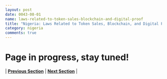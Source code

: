 ```yaml
---
layout: post
date: 0043-08-01
name: laws-related-to-token-sales-blockchain-and-digital-proof
title: "Nigeria: Laws Related to Token Sales, Blockchain, and Digital Proof"
category: nigeria
comments: true
---
```


# Page in progress, stay tuned!



| **[Previous Section]( https://neo-project.github.io/global-blockchain-compliance-hub//nigeria/nigeria-governing-by-law.html)** | **[Next Section]( https://neo-project.github.io/global-blockchain-compliance-hub//nigeria/nigeria-securities-related-laws.html)** |
